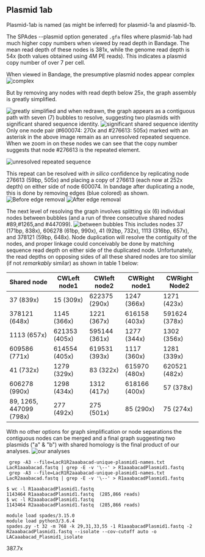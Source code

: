 ---
---

## Plasmid 1ab

Plasmid-1ab is named (as might be inferred) for plasmid-1a and plasmid-1b.

The SPAdes --plasmid option generated `.gfa` files where plasmid-1ab had much higher copy numbers when viewed by read depth in Bandage. The mean read depth of these nodes is 381x, while the genome read depth is 54x (both values obtained using 4M PE reads). This indicates a plasmid copy number of over 7 per cell. 

When viewed in Bandage, the presumptive plasmid nodes appear complex ![complex](/fig/Plasmid1ab-exploded-before-trimming-selected.png) 

But by removing any nodes with read depth below 25x, the graph assembly is greatly simplified.

 ![greatly simplified](/fig/Plasmid1ab-exploded-after-trimming.png) and when redrawn, the graph appears as a contiguous path with seven (7) bubbles to resolve, suggesting two plasmids with significant shared sequence identity. ![significant shared sequence identity](/fig/990-selection-graph.png) Only one node pair (#600074: 270x and #276613: 505x) marked with an asterisk in the above image remain as an unresolved repeated sequence. When we zoom in on these nodes we can see that the copy number suggests that node #276613 is the repeated element.
 
 ![unresolved repeated sequence](/fig/600074-and-276613-graph-labels.png) 
 
  This repeat can be resolved with *in silico* confidence by replicating node 276613 (59bp, 505x) and placing a copy of 276613 (each now at 252x depth) on either side of node 600074. In bandage after duplicating a node, this is done by removing edges (blue colored) as shown.
![Before edge removal](/fig/resolving-600074-v-2sm.png)
![After edge removal](/fig/resolving-600074-v2-Bsm.png) 

The next level of resolving the graph involves splitting six (6) individual nodes between bubbles (and a run of three consecutive shared nodes #89,#1265,and #447099). ![between bubbles](/fig/Plasmid1ab-after-depth-25-trimming-best-layout-depth250-700.png) 
This includes nodes 37 (171bp, 838x), 606278 (61bp, 990x), 41 (92bp, 732x), 1113 (316bp, 657x), and 378121 (59bp, 648x). Node duplication will resolve the contiguity of the nodes, and proper linkage could conceivably be done by matching sequence read depth on either side of the duplicated node. Unfortunately, the read depths on opposing sides of all these shared nodes are too similar (if not *remarkably* similar) as shown in table 1 below:

| Shared node | CWLeft node1 | CWleft node2 | CWRight node1 | CWRight Node2 | 
| --- | --- | --- | --- | --- |
| 37 (839x) | 15 (309x) | 622375 (290x) | 1247 (366x) | 1271 (423x) |
| 378121 (648x) | 1145 (366x) | 1221 (367x) | 616158 (403x) | 591624 (378x) |
| 1113 (657x) | 621353 (405x) | 595144 (361x) | 1277 (344x) | 1302 (356x) |
| 609586 (771x) | 614554 (405x) | 619531 (393x) | 1117 (360x) | 1281 (339x) |
| 41 (732x) | 1279 (329x) | 83 (322x) | 615970 (480x) | 620521 (482x) |
| 606278 (990x) | 1298 (434x) | 1312 (417x) | 618166 (400x) | 57 (378x) |
| 89, 1265, 447099 (798x) | 277 (492x) | 275 (501x) | 85 (290x) | 75 (274x) |

With no other options for graph simplification or node separations
the contiguous nodes can be merged and a final graph suggesting two plasmids ("a" & "b") 
with shared homology is the final product of our analyses. ![our analyses](/fig/Plasmid1ab-simplified_graphs.png) 

```
 grep -A3 --file=LacR1R2aaabacad-unique-plasmid1-names.txt LacR1aaabacad.fastq | grep -E -v '\--' > R1aaabacadPlasmid1.fastq
 grep -A3 --file=LacR1R2aaabacad-unique-plasmid1-names.txt LacR2aaabacad.fastq | grep -E -v '\--' > R1aaabacadPlasmid1.fastq
```

```
$ wc -l R1aaabacadPlasmid1.fastq
1143464 R1aaabacadPlasmid1.fastq  (285,866 reads)
$ wc -l R2aaabacadPlasmid1.fastq
1143464 R2aaabacadPlasmid1.fastq  (285,866 reads)
```

```
module load spades/3.15.0
module load python3/3.6.4
spades.py -t 32 -m 768 -k 29,31,33,55 -1 R1aaabacadPlasmid1.fastq -2 R2aaabacadPlasmid1.fastq --isolate --cov-cutoff auto -o LACaaabacad_Plasmid1_isolate
```






387.7x